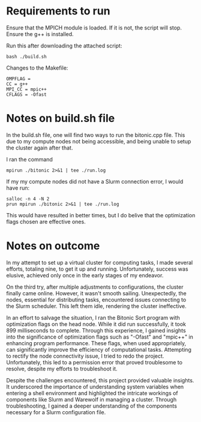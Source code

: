 # Requirements to run

Ensure that the MPICH module is loaded. If it is not, the script will stop.
Ensure the g++ is installed.

Run this after downloading the attached script:
```
bash ./build.sh
```

Changes to the Makefile:

```
OMPFLAG = 
CC = g++
MPI_CC = mpic++
CFLAGS = -Ofast
```

# Notes on build.sh file

In the build.sh file, one will find two ways to run the bitonic.cpp file. This due to my compute nodes not being accessible, and being unable to setup the cluster again after that.

I ran the command
```
mpirun ./bitonic 2>&1 | tee ./run.log
```

If my my compute nodes did not have  a Slurm connection error, I would have run:
```
salloc -n 4 -N 2 
prun mpirun ./bitonic 2>&1 | tee ./run.log
```

This would have resulted in better times, but I do belive that the optimization flags chosen are effective ones.

# Notes on outcome

In my attempt to set up a virtual cluster for computing tasks, I made several efforts, totaling nine, to get it up and running. Unfortunately, success was elusive, achieved only once in the early stages of my endeavor.

On the third try, after multiple adjustments to configurations, the cluster finally came online. However, it wasn't smooth sailing. Unexpectedly, the nodes, essential for distributing tasks, encountered issues connecting to the Slurm scheduler. This left them idle, rendering the cluster ineffective.

In an effort to salvage the situation, I ran the Bitonic Sort program with optimization flags on the head node. While it did run successfully, it took 899 milliseconds to complete. Through this experience, I gained insights into the significance of optimization flags such as "-Ofast" and "mpic++" in enhancing program performance. These flags, when used appropriately, can significantly improve the efficiency of computational tasks.
Attempting to rectify the node connectivity issue, I tried to redo the project. Unfortunately, this led to a permission error that proved troublesome to resolve, despite my efforts to troubleshoot it.

Despite the challenges encountered, this project provided valuable insights. It underscored the importance of understanding system variables when entering a shell environment and highlighted the intricate workings of components like Slurm and Warewolf in managing a cluster. Through troubleshooting, I gained a deeper understanding of the components necessary for a Slurm configuration file.
